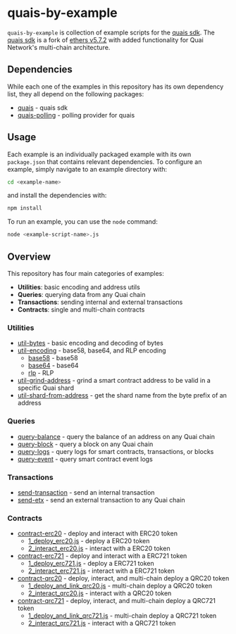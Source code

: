 # quais-by-example

`quais-by-example` is collection of example scripts for the [quais sdk](https://www.npmjs.com/package/quais). The [quais sdk](https://github.com/dominant-strategies/quais-5.js) is a fork of [ethers v5.7.2](https://docs.ethers.org/v5/) with added functionality for Quai Network's multi-chain architecture.

## Dependencies

While each one of the examples in this repository has its own dependency list, they all depend on the following packages:

- [quais](https://www.npmjs.com/package/quais) - quais sdk
- [quais-polling](https://www.npmjs.com/package/quais-polling) - polling provider for quais

## Usage

Each example is an individually packaged example with its own `package.json` that contains relevant dependencies. To configure an example, simply navigate to an example directory with:

```bash
cd <example-name>
```

and install the dependencies with:

```bash
npm install
```

To run an example, you can use the `node` command:

```bash
node <example-script-name>.js
```

## Overview

This repository has four main categories of examples:

- **Utilities**: basic encoding and address utils
- **Queries**: querying data from any Quai chain
- **Transactions**: sending internal and external transactions
- **Contracts**: single and multi-chain contracts

### Utilities

- [util-bytes](./util-bytes/) - basic encoding and decoding of bytes
- [util-encoding](./util-encoding/) - base58, base64, and RLP encoding
  - [base58](./util-encoding/base58.js) - base58
  - [base64](./util-encoding/base64.js) - base64
  - [rlp](./util-encoding/rlp.js) - RLP
- [util-grind-address](./util-grind-address/) - grind a smart contract address to be valid in a specific Quai shard
- [util-shard-from-address](./util-shard-from-address/) - get the shard name from the byte prefix of an address

### Queries

- [query-balance](./query-balance/) - query the balance of an address on any Quai chain
- [query-block](./query-block/) - query a block on any Quai chain
- [query-logs](./query-logs/) - query logs for smart contracts, transactions, or blocks
- [query-event](./query-event/) - query smart contract event logs

### Transactions

- [send-transaction](./send-transaction/) - send an internal transaction
- [send-etx](./send-etx/) - send an external transaction to any Quai chain

### Contracts

- [contract-erc20](./contract-erc20/) - deploy and interact with ERC20 token
  - [1_deploy_erc20.js](./contract-erc20/1_deploy_erc20.js) - deploy a ERC20 token
  - [2_interact_erc20.js](./contract-erc20/2_interact_erc20.js) - interact with a ERC20 token
- [contract-erc721](./contract-qrc721/) - deploy and interact with a ERC721 token
  - [1_deploy_erc721.js](./contract-erc721/1_deploy_erc721.js) - deploy a ERC721 token
  - [2_interact_erc721.js](./contract-erc721/2_interact_erc721.js) - interact with a ERC721 token
- [contract-qrc20](./contract-qrc20/) - deploy, interact, and multi-chain deploy a QRC20 token
  - [1_deploy_and_link_qrc20.js](./contract-qrc20/1_deploy_and_link_qrc20.js) - multi-chain deploy a QRC20 token
  - [2_interact_qrc20.js](./contract-qrc20/2_interact_qrc20.js) - interact with a QRC20 token
- [contract-qrc721](./contract-qrc721/) - deploy, interact, and multi-chain deploy a QRC721 token
  - [1_deploy_and_link_qrc721.js](./contract-qrc721/1_deploy_and_link_qrc721.js) - multi-chain deploy a QRC721 token
  - [2_interact_qrc721.js](./contract-qrc721/2_interact_qrc721.js) - interact with a QRC721 token
